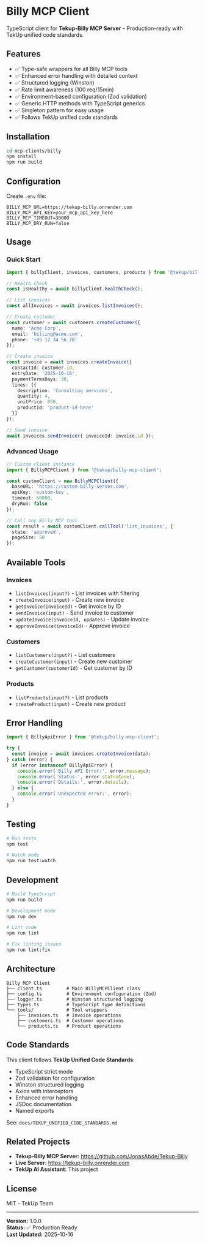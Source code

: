 # Billy MCP Client

TypeScript client for **Tekup-Billy MCP Server** - Production-ready with TekUp unified code standards.

## Features

- ✅ Type-safe wrappers for all Billy MCP tools
- ✅ Enhanced error handling with detailed context
- ✅ Structured logging (Winston)
- ✅ Rate limit awareness (100 req/15min)
- ✅ Environment-based configuration (Zod validation)
- ✅ Generic HTTP methods with TypeScript generics
- ✅ Singleton pattern for easy usage
- ✅ Follows TekUp unified code standards

## Installation

```bash
cd mcp-clients/billy
npm install
npm run build
```

## Configuration

Create `.env` file:

```env
BILLY_MCP_URL=https://tekup-billy.onrender.com
BILLY_MCP_API_KEY=your_mcp_api_key_here
BILLY_MCP_TIMEOUT=30000
BILLY_MCP_DRY_RUN=false
```

## Usage

### Quick Start

```typescript
import { billyClient, invoices, customers, products } from '@tekup/billy-mcp-client';

// Health check
const isHealthy = await billyClient.healthCheck();

// List invoices
const allInvoices = await invoices.listInvoices();

// Create customer
const customer = await customers.createCustomer({
  name: 'Acme Corp',
  email: 'billing@acme.com',
  phone: '+45 12 34 56 78'
});

// Create invoice
const invoice = await invoices.createInvoice({
  contactId: customer.id,
  entryDate: '2025-10-16',
  paymentTermsDays: 30,
  lines: [{
    description: 'Consulting services',
    quantity: 4,
    unitPrice: 850,
    productId: 'product-id-here'
  }]
});

// Send invoice
await invoices.sendInvoice({ invoiceId: invoice.id });
```

### Advanced Usage

```typescript
// Custom client instance
import { BillyMCPClient } from '@tekup/billy-mcp-client';

const customClient = new BillyMCPClient({
  baseURL: 'https://custom-billy-server.com',
  apiKey: 'custom-key',
  timeout: 60000,
  dryRun: false
});

// Call any Billy MCP tool
const result = await customClient.callTool('list_invoices', {
  state: 'approved',
  pageSize: 50
});
```

## Available Tools

### Invoices
- `listInvoices(input?)` - List invoices with filtering
- `createInvoice(input)` - Create new invoice
- `getInvoice(invoiceId)` - Get invoice by ID
- `sendInvoice(input)` - Send invoice to customer
- `updateInvoice(invoiceId, updates)` - Update invoice
- `approveInvoice(invoiceId)` - Approve invoice

### Customers
- `listCustomers(input?)` - List customers
- `createCustomer(input)` - Create new customer
- `getCustomer(customerId)` - Get customer by ID

### Products
- `listProducts(input?)` - List products
- `createProduct(input)` - Create new product

## Error Handling

```typescript
import { BillyApiError } from '@tekup/billy-mcp-client';

try {
  const invoice = await invoices.createInvoice(data);
} catch (error) {
  if (error instanceof BillyApiError) {
    console.error('Billy API Error:', error.message);
    console.error('Status:', error.statusCode);
    console.error('Details:', error.details);
  } else {
    console.error('Unexpected error:', error);
  }
}
```

## Testing

```bash
# Run tests
npm test

# Watch mode
npm run test:watch
```

## Development

```bash
# Build TypeScript
npm run build

# Development mode
npm run dev

# Lint code
npm run lint

# Fix linting issues
npm run lint:fix
```

## Architecture

```
Billy MCP Client
├── client.ts         # Main BillyMCPClient class
├── config.ts         # Environment configuration (Zod)
├── logger.ts         # Winston structured logging
├── types.ts          # TypeScript type definitions
└── tools/            # Tool wrappers
    ├── invoices.ts   # Invoice operations
    ├── customers.ts  # Customer operations
    └── products.ts   # Product operations
```

## Code Standards

This client follows **TekUp Unified Code Standards**:
- TypeScript strict mode
- Zod validation for configuration
- Winston structured logging
- Axios with interceptors
- Enhanced error handling
- JSDoc documentation
- Named exports

See: `docs/TEKUP_UNIFIED_CODE_STANDARDS.md`

## Related Projects

- **Tekup-Billy MCP Server:** https://github.com/JonasAbde/Tekup-Billy
- **Live Server:** https://tekup-billy.onrender.com
- **TekUp AI Assistant:** This project

## License

MIT - TekUp Team

---

**Version:** 1.0.0  
**Status:** ✅ Production Ready  
**Last Updated:** 2025-10-16

